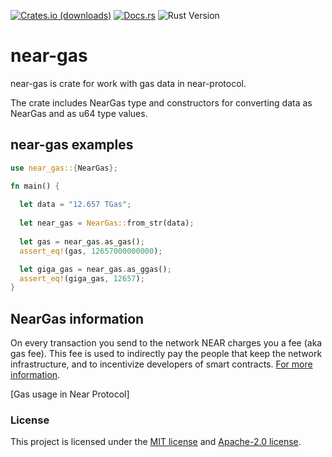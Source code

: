 <p>
    <a href="https://crates.io/crates/near-gas"><img src="https://img.shields.io/crates/d/near-gas?style=flat-square&logo=near&label=crates.io" alt="Crates.io (downloads)"></a>
    <a href="https://docs.rs/near-gas/latest/near_gas/"><img src="https://img.shields.io/docsrs/near-gas?style=flat-square" alt="Docs.rs"></a>
    <img src="https://img.shields.io/badge/rustc-1.68%2B-lightgray.svg?style=flat-square" alt="Rust Version">
</p>

# near-gas
near-gas is crate for work with gas data in near-protocol.

The crate includes NearGas type and constructors for converting data as NearGas and as u64 type values.

## near-gas examples 
```rust
use near_gas::{NearGas};

fn main() {
    
  let data = "12.657 TGas";
  
  let near_gas = NearGas::from_str(data);
  
  let gas = near_gas.as_gas();
  assert_eq!(gas, 12657000000000);

  let giga_gas = near_gas.as_ggas();
  assert_eq!(giga_gas, 12657);
}
```
## NearGas information
On every transaction you send to the network NEAR charges you a fee (aka gas fee). This fee is used to indirectly pay the people that keep the network infrastructure, and to incentivize developers of smart contracts. [For more information].

[Gas usage in Near Protocol]
 



### License

This project is licensed under the [MIT license] and [Apache-2.0 license].

[MIT license]: https://github.com/Mr0melian/near_gas/blob/master/LICENSE-MIT
[Apache-2.0 license]:  https://github.com/Mr0melian/near_gas/blob/master/LICENSE-APACHE
[For more information]: https://docs.near.org/concepts/basics/transactions/gas
[Gas usege in Near Protocol]: https://nomicon.io/RuntimeSpec/Fees/
